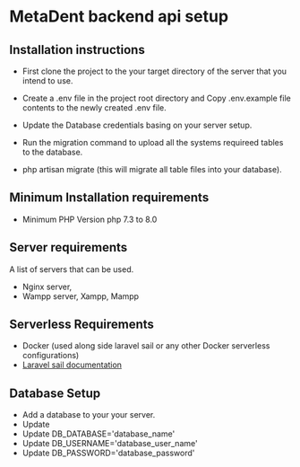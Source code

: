 # MetaDent backend api setup

## Installation instructions
* First clone the project to the your target directory of the server that you intend to use.
* Create a .env file in the project root directory and Copy .env.example file contents to the newly created .env file.
* Update the Database credentials basing on your server setup.
* Run the migration command to upload all the systems requireed tables to the database.

* php artisan migrate (this will migrate all table files into your database).
## Minimum Installation requirements
* Minimum PHP Version php 7.3 to 8.0
## Server requirements
A list of servers that can be used.
* Nginx server,
* Wampp server, Xampp, Mampp

## Serverless Requirements
* Docker (used along side laravel sail or any other Docker serverless configurations)
* [Laravel sail documentation](https://laravel.com/sail)


## Database Setup
* Add a database to your your server.
* Update
* Update DB_DATABASE='database_name'
* Update DB_USERNAME='database_user_name'
* Update DB_PASSWORD='database_password'
